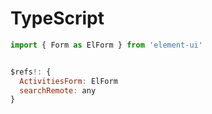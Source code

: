 # TypeScript

```js
import { Form as ElForm } from 'element-ui'


$refs!: {
  ActivitiesForm: ElForm
  searchRemote: any
}
```
